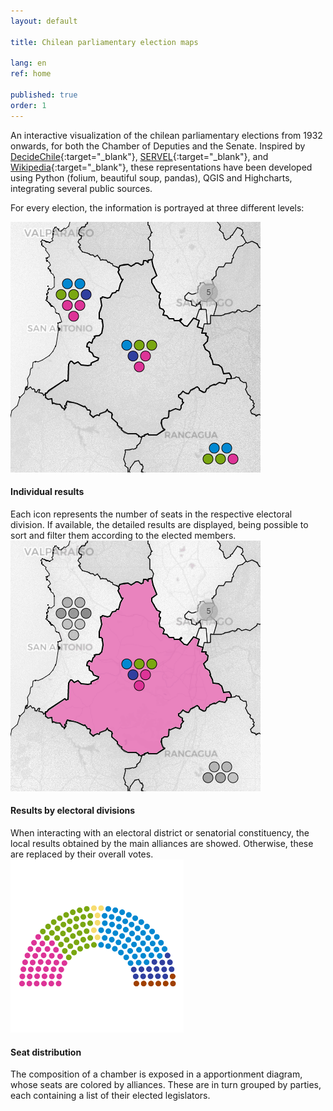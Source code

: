 ```yaml
---
layout: default

title: Chilean parliamentary election maps

lang: en
ref: home

published: true
order: 1
---
```


An interactive visualization of the chilean parliamentary elections from 1932 onwards, for both the Chamber of Deputies and the Senate. Inspired by [DecideChile](https://2021.decidechile.cl/#/ev/2021.nov/ct/2021.nov.D/){:target="_blank"}, [SERVEL](https://www.servel.cl/centro-de-datos/resultados-electorales-historicos-gw3/){:target="_blank"}, and [Wikipedia](https://es.wikipedia.org/wiki/Elecciones_parlamentarias_de_Chile_de_2021){:target="_blank"}, these representations have been developed using Python (folium, beautiful soup, pandas), QGIS and Highcharts, integrating several public sources.

For every election, the information is portrayed at three different levels: 

<div class="row">
  <div class="column">
    <a href="https://sebastianriffo.github.io/congreso-chile/es/mapas/2022-2026_Diputados.html"><img src="../fig/home-1.png"></a>
    <div class="text"> 
    <h4> Individual results </h4> 
    Each icon represents the number of seats in the respective electoral division. If available, the detailed results are displayed, being possible to sort and filter them according to the elected members. </div>
  </div>
  <div class="column">
    <a href="https://sebastianriffo.github.io/congreso-chile/es/mapas/2022-2026_Diputados.html"><img src="../fig/home-2.png"></a>
    <div class="text"> 
    <h4> Results by electoral divisions </h4> 
    When interacting with an electoral district or senatorial constituency, the local results obtained by the main alliances are showed. Otherwise, these are replaced by their overall votes. </div>
  </div>
  <div class="column">
    <a href="https://sebastianriffo.github.io/congreso-chile/es/mapas/2022-2026_Diputados.html"><img src="../fig/home-3.png"></a>
    <div class="text"> 
    <h4> Seat distribution </h4>
    The composition of a chamber is exposed in a apportionment diagram, whose seats are colored by alliances. These are in turn grouped by parties, each containing a list of their elected legislators. </div>
  </div>
</div>


